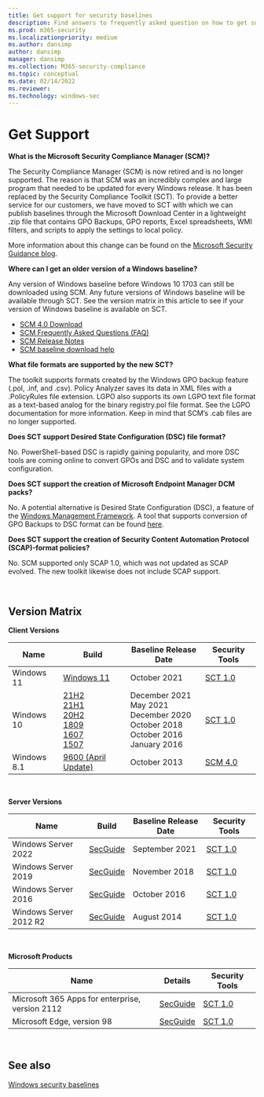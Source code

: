 ```yaml
---
title: Get support for security baselines
description: Find answers to frequently asked question on how to get support for baselines, the Security Compliance Toolkit (SCT), and related topics.
ms.prod: m365-security
ms.localizationpriority: medium
ms.author: dansimp
author: dansimp
manager: dansimp
ms.collection: M365-security-compliance
ms.topic: conceptual
ms.date: 02/14/2022
ms.reviewer: 
ms.technology: windows-sec
---
```


# Get Support

**What is the Microsoft Security Compliance Manager (SCM)?**

The Security Compliance Manager (SCM) is now retired and is no longer supported. The reason is that SCM was an incredibly complex and large program that needed to be updated for every Windows release. It has been replaced by the Security Compliance Toolkit (SCT). To provide a better service for our customers, we have moved to SCT with which we can publish baselines through the Microsoft Download Center in a lightweight .zip file that contains GPO Backups, GPO reports, Excel spreadsheets, WMI filters, and scripts to apply the settings to local policy.

More information about this change can be found on the [Microsoft Security Guidance blog](/archive/blogs/secguide/security-compliance-manager-scm-retired-new-tools-and-procedures).

**Where can I get an older version of a Windows baseline?**

Any version of Windows baseline before Windows 10 1703 can still be downloaded using SCM. Any future versions of Windows baseline will be available through SCT. See the version matrix in this article to see if your version of Windows baseline is available on SCT.

-   [SCM 4.0 Download](/previous-versions/tn-archive/cc936627(v=technet.10))
-   [SCM Frequently Asked Questions (FAQ)](https://social.technet.microsoft.com/wiki/contents/articles/1836.microsoft-security-compliance-manager-scm-frequently-asked-questions-faq.aspx)
-   [SCM Release Notes](https://social.technet.microsoft.com/wiki/contents/articles/1864.microsoft-security-compliance-manager-scm-release-notes.aspx)
-   [SCM baseline download help](https://social.technet.microsoft.com/wiki/contents/articles/1865.microsoft-security-compliance-manager-scm-baseline-download-help.aspx)

**What file formats are supported by the new SCT?**

The toolkit supports formats created by the Windows GPO backup feature (.pol, .inf, and .csv). Policy Analyzer saves its data in XML files with a .PolicyRules file extension. LGPO also supports its own LGPO text file format as a text-based analog for the binary registry.pol file format. See the LGPO documentation for more information. Keep in mind that SCM’s .cab files are no longer supported.

**Does SCT support Desired State Configuration (DSC) file format?**

No. PowerShell-based DSC is rapidly gaining popularity, and more DSC tools are coming online to convert GPOs and DSC and to validate system configuration.

**Does SCT support the creation of Microsoft Endpoint Manager DCM packs?**

No. A potential alternative is Desired State Configuration (DSC), a feature of the [Windows Management Framework](https://www.microsoft.com/download/details.aspx?id=54616). A tool that supports conversion of GPO Backups to DSC format can be found [here](https://github.com/Microsoft/BaselineManagement).

**Does SCT support the creation of Security Content Automation Protocol (SCAP)-format policies?**

No. SCM supported only SCAP 1.0, which was not updated as SCAP evolved. The new toolkit likewise does not include SCAP support.

<br />

## Version Matrix

**Client Versions**

| Name | Build | Baseline Release Date | Security Tools |
| ---- | ----- | --------------------- | -------------- |
| Windows 11 | [Windows 11](https://techcommunity.microsoft.com/t5/microsoft-security-baselines/windows-11-security-baseline/ba-p/2810772) <br> | October 2021<br>|[SCT 1.0](https://www.microsoft.com/download/details.aspx?id=55319) |
| Windows 10 | [21H2](https://techcommunity.microsoft.com/t5/microsoft-security-baselines/security-baseline-for-windows-10-version-21h2/ba-p/3042703) <br> [21H1](https://techcommunity.microsoft.com/t5/microsoft-security-baselines/security-baseline-final-for-windows-10-version-21h1/ba-p/2362353) <br> [20H2](https://techcommunity.microsoft.com/t5/microsoft-security-baselines/security-baseline-final-for-windows-10-and-windows-server/ba-p/1999393) <br> [1809](https://techcommunity.microsoft.com/t5/microsoft-security-baselines/security-baseline-final-for-windows-10-v1809-and-windows-server/ba-p/701082) <br> [1607](/archive/blogs/secguide/security-baseline-for-windows-10-v1607-anniversary-edition-and-windows-server-2016) <br>[1507](/archive/blogs/secguide/security-baseline-for-windows-10-v1507-build-10240-th1-ltsb-update)| December 2021<br>May 2021<br>December 2020<br>October 2018<br>October 2016 <br>January 2016 |[SCT 1.0](https://www.microsoft.com/download/details.aspx?id=55319) |
Windows 8.1 |[9600 (April Update)](/archive/blogs/secguide/security-baselines-for-windows-8-1-windows-server-2012-r2-and-internet-explorer-11-final)| October 2013| [SCM 4.0](/previous-versions/tn-archive/cc936627(v=technet.10)) |

<br />

**Server Versions**

| Name | Build | Baseline Release Date | Security Tools |
|---|---|---|---|
|Windows Server 2022 | [SecGuide](https://techcommunity.microsoft.com/t5/microsoft-security-baselines/windows-server-2022-security-baseline/ba-p/2724685) |September 2021 |[SCT 1.0](https://www.microsoft.com/download/details.aspx?id=55319) |
|Windows Server 2019 | [SecGuide](https://techcommunity.microsoft.com/t5/microsoft-security-baselines/security-baseline-final-for-windows-10-v1809-and-windows-server/ba-p/701082) |November 2018 |[SCT 1.0](https://www.microsoft.com/download/details.aspx?id=55319) |
|Windows Server 2016 | [SecGuide](/archive/blogs/secguide/security-baseline-for-windows-10-v1607-anniversary-edition-and-windows-server-2016) |October 2016 |[SCT 1.0](https://www.microsoft.com/download/details.aspx?id=55319) |
|Windows Server 2012 R2|[SecGuide](/archive/blogs/secguide/security-baseline-for-windows-10-v1607-anniversary-edition-and-windows-server-2016)|August 2014 | [SCT 1.0](https://www.microsoft.com/download/details.aspx?id=55319)|

<br />

**Microsoft Products**


|           Name            |                                                                            Details                                                                            |                               Security Tools                                |
|---------------------------|---------------------------------------------------------------------------------------------------------------------------------------------------------------|-----------------------------------------------------------------------------|
|   Microsoft 365 Apps for enterprise, version 2112    | [SecGuide](https://techcommunity.microsoft.com/t5/microsoft-security-baselines/security-baseline-for-microsoft-365-apps-for-enterprise-v2112/ba-p/3038172) |     [SCT 1.0](https://www.microsoft.com/download/details.aspx?id=55319)     |
|   Microsoft Edge, version 98    | [SecGuide](https://techcommunity.microsoft.com/t5/microsoft-security-baselines/security-baseline-for-microsoft-edge-v98/ba-p/3165443) |     [SCT 1.0](https://www.microsoft.com/download/details.aspx?id=55319)     |

<br />

## See also

[Windows security baselines](windows-security-baselines.md)
